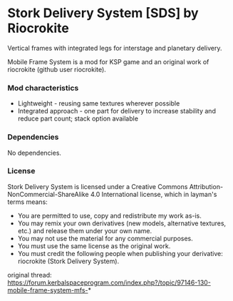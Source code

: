 Stork Delivery System [SDS] by Riocrokite
===

Vertical frames with integrated legs for interstage and planetary delivery.

Mobile Frame System is a mod for KSP game and an original work of riocrokite (github user riocrokite).

### Mod characteristics

* Lightweight - reusing same textures wherever possible
* Integrated approach - one part for delivery to increase stability and reduce part count; stack option available

### Dependencies

No dependencies.

### License

Stork Delivery System is licensed under a Creative Commons Attribution-NonCommercial-ShareAlike 4.0 International license, which in layman's terms means:
* You are permitted to use, copy and redistribute my work as-is.
* You may remix your own derivatives (new models, alternative textures, etc.) and release them under your own name.
* You may not use the material for any commercial purposes.
* You must use the same license as the original work.
* You must credit the following people when publishing your derivative: riocrokite (Stork Delivery System).

original thread: https://forum.kerbalspaceprogram.com/index.php?/topic/97146-130-mobile-frame-system-mfs-*
